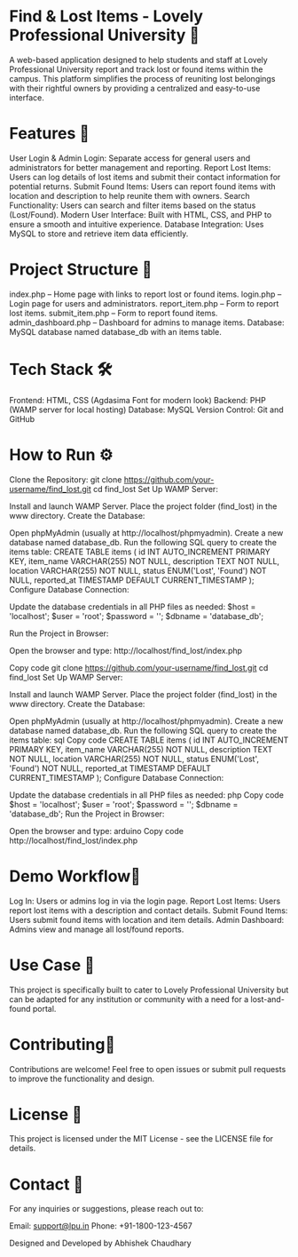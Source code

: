 # Find & Lost Items - Lovely Professional University 🎒

A web-based application designed to help students and staff at Lovely Professional University report and track lost or found items within the campus. This platform simplifies the process of reuniting lost belongings with their rightful owners by providing a centralized and easy-to-use interface.

# Features 🌟


User Login & Admin Login:
Separate access for general users and administrators for better management and reporting.
Report Lost Items:
Users can log details of lost items and submit their contact information for potential returns.
Submit Found Items:
Users can report found items with location and description to help reunite them with owners.
Search Functionality:
Users can search and filter items based on the status (Lost/Found).
Modern User Interface:
Built with HTML, CSS, and PHP to ensure a smooth and intuitive experience.
Database Integration:
Uses MySQL to store and retrieve item data efficiently.


# Project Structure 📁


index.php – Home page with links to report lost or found items.
login.php – Login page for users and administrators.
report_item.php – Form to report lost items.
submit_item.php – Form to report found items.
admin_dashboard.php – Dashboard for admins to manage items.
Database: MySQL database named database_db with an items table.
# Tech Stack 🛠️


Frontend: HTML, CSS (Agdasima Font for modern look)
Backend: PHP (WAMP server for local hosting)
Database: MySQL
Version Control: Git and GitHub
# How to Run ⚙️


Clone the Repository:
git clone https://github.com/your-username/find_lost.git
cd find_lost
Set Up WAMP Server:

Install and launch WAMP Server.
Place the project folder (find_lost) in the www directory.
Create the Database:

Open phpMyAdmin (usually at http://localhost/phpmyadmin).
Create a new database named database_db.
Run the following SQL query to create the items table:
CREATE TABLE items (
    id INT AUTO_INCREMENT PRIMARY KEY,
    item_name VARCHAR(255) NOT NULL,
    description TEXT NOT NULL,
    location VARCHAR(255) NOT NULL,
    status ENUM('Lost', 'Found') NOT NULL,
    reported_at TIMESTAMP DEFAULT CURRENT_TIMESTAMP
);
Configure Database Connection:

Update the database credentials in all PHP files as needed:
$host = 'localhost';
$user = 'root';
$password = '';
$dbname = 'database_db';

Run the Project in Browser:

Open the browser and type:
http://localhost/find_lost/index.php

Copy code
git clone https://github.com/your-username/find_lost.git
cd find_lost
Set Up WAMP Server:

Install and launch WAMP Server.
Place the project folder (find_lost) in the www directory.
Create the Database:

Open phpMyAdmin (usually at http://localhost/phpmyadmin).
Create a new database named database_db.
Run the following SQL query to create the items table:
sql
Copy code
CREATE TABLE items (
    id INT AUTO_INCREMENT PRIMARY KEY,
    item_name VARCHAR(255) NOT NULL,
    description TEXT NOT NULL,
    location VARCHAR(255) NOT NULL,
    status ENUM('Lost', 'Found') NOT NULL,
    reported_at TIMESTAMP DEFAULT CURRENT_TIMESTAMP
);
Configure Database Connection:

Update the database credentials in all PHP files as needed:
php
Copy code
$host = 'localhost';
$user = 'root';
$password = '';
$dbname = 'database_db';
Run the Project in Browser:

Open the browser and type:
arduino
Copy code
http://localhost/find_lost/index.php

# Demo Workflow🚀


Log In: Users or admins log in via the login page.
Report Lost Items: Users report lost items with a description and contact details.
Submit Found Items: Users submit found items with location and item details.
Admin Dashboard: Admins view and manage all lost/found reports.

# Use Case 🏫


This project is specifically built to cater to Lovely Professional University but can be adapted for any institution or community with a need for a lost-and-found portal.

# Contributing🤝 


Contributions are welcome! Feel free to open issues or submit pull requests to improve the functionality and design.

# License 📄


This project is licensed under the MIT License - see the LICENSE file for details.

# Contact 📧


For any inquiries or suggestions, please reach out to:

Email: support@lpu.in
Phone: +91-1800-123-4567

Designed and Developed by Abhishek Chaudhary

